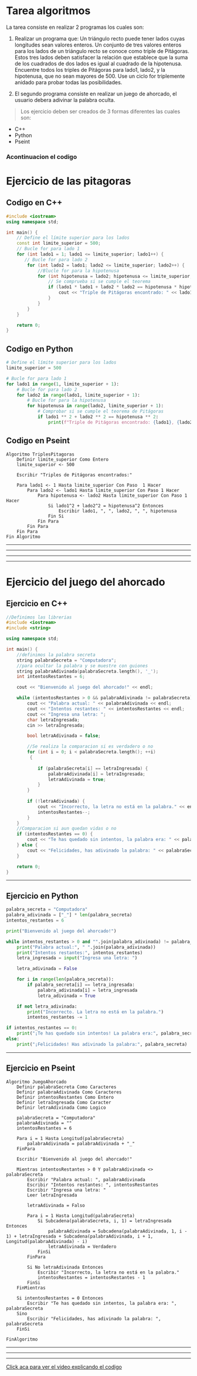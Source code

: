 # Tarea algoritmos
La tarea consiste en realizar 2 programas los cuales son:

1. Realizar un programa que: Un triángulo recto puede tener lados cuyas longitudes sean valores enteros. Un conjunto de tres valores enteros para los lados de un triángulo recto se conoce como triple de Pitágoras. Estos tres lados deben satisfacer la relación que establece que la suma de los cuadrados de dos lados es igual al cuadrado de la hipotenusa. Encuentre todos los triples de Pitágoras para lado1, lado2, y la hipotenusa, que no sean mayores de 500. Use un ciclo for triplemente anidado para probar todas las posibilidades. 

2. El segundo programa consiste en realizar un juego de ahorcado, el usuario debera adivinar la palabra oculta.

>Los ejercicio deben ser creados de 3 formas diferentes las cuales son:
* C++
* Python
* Pseint

### Acontinuacion el codigo 

# Ejercicio de las pitagoras
## Codigo en C++
```c++
#include <iostream>
using namespace std;

int main() {
    // Define el límite superior para los lados
    const int limite_superior = 500;
    // Bucle for para lado 1
    for (int lado1 = 1; lado1 <= limite_superior; lado1++) {
       // Bucle for para lado 2
        for (int lado2 = lado1; lado2 <= limite_superior; lado2++) {
            //Blucle for para la hipotenusa
            for (int hipotenusa = lado2; hipotenusa <= limite_superior; hipotenusa++) {
                // Se comprueba si se cumple el teorema
                if (lado1 * lado1 + lado2 * lado2 == hipotenusa * hipotenusa) {
                    cout << "Triple de Pitágoras encontrado: " << lado1 << ", " << lado2 << ", " << hipotenusa << endl;
                }
            }
        }
    }

    return 0;
}
```
## Codigo en Python
```py
# Define el límite superior para los lados
limite_superior = 500

# Bucle for para lado 1
for lado1 in range(1, limite_superior + 1):
    # Bucle for para lado 2
    for lado2 in range(lado1, limite_superior + 1):
        # Bucle for para la hipotenusa
        for hipotenusa in range(lado2, limite_superior + 1):
            # Comprobar si se cumple el teorema de Pitágoras
            if lado1 ** 2 + lado2 ** 2 == hipotenusa ** 2:
                print(f"Triple de Pitágoras encontrado: {lado1}, {lado2}, {hipotenusa}")

```
## Codigo en Pseint
```
Algoritmo TriplesPitagoras
    Definir limite_superior Como Entero
    limite_superior <- 500
    
    Escribir "Triples de Pitágoras encontrados:"
    
    Para lado1 <- 1 Hasta limite_superior Con Paso  1 Hacer
        Para lado2 <- lado1 Hasta limite_superior Con Paso 1 Hacer
            Para hipotenusa <- lado2 Hasta limite_superior Con Paso 1 Hacer
                Si lado1^2 + lado2^2 = hipotenusa^2 Entonces
                    Escribir lado1, ", ", lado2, ", ", hipotenusa
                Fin Si
            Fin Para
        Fin Para
    Fin Para
Fin Algoritmo

```
---
---
---
---
# Ejercicio del juego del ahorcado
## Ejercicio en C++
```c++
//Definimos las librerias
#include <iostream>
#include <string>

using namespace std;

int main() {
    //definimos la palabra secreta
    string palabraSecreta = "Computadora";
    //para ocultar la palabra y se muestre con guiones
    string palabraAdivinada(palabraSecreta.length(), '_');
    int intentosRestantes = 6;

    cout << "Bienvenido al juego del ahorcado!" << endl;

    while (intentosRestantes > 0 && palabraAdivinada != palabraSecreta) {
        cout << "Palabra actual: " << palabraAdivinada << endl;
        cout << "Intentos restantes: " << intentosRestantes << endl;
        cout << "Ingresa una letra: ";
        char letraIngresada;
        cin >> letraIngresada;

        bool letraAdivinada = false;

        //Se realiza la comparacion si es verdadero o no
        for (int i = 0; i < palabraSecreta.length(); ++i)
         {
            
            if (palabraSecreta[i] == letraIngresada) {
                palabraAdivinada[i] = letraIngresada;
                letraAdivinada = true;
            }
        }
        
        if (!letraAdivinada) {
            cout << "Incorrecto, la letra no está en la palabra." << endl;
            intentosRestantes--;
        }
    }
    //Comparacion si aun quedan vidas o no
    if (intentosRestantes == 0) {
        cout << "Te has quedado sin intentos, la palabra era: " << palabraSecreta << endl;
    } else {
        cout << "Felicidades, has adivinado la palabra: " << palabraSecreta << endl;
    }

    return 0;
}

```
---
## Ejercicio en Python
```py
palabra_secreta = "Computadora"
palabra_adivinada = ["_"] * len(palabra_secreta)
intentos_restantes = 6

print("Bienvenido al juego del ahorcado!")

while intentos_restantes > 0 and "".join(palabra_adivinada) != palabra_secreta:
    print("Palabra actual:", " ".join(palabra_adivinada))
    print("Intentos restantes:", intentos_restantes)
    letra_ingresada = input("Ingresa una letra: ")

    letra_adivinada = False

    for i in range(len(palabra_secreta)):
        if palabra_secreta[i] == letra_ingresada:
            palabra_adivinada[i] = letra_ingresada
            letra_adivinada = True

    if not letra_adivinada:
        print("Incorrecto. La letra no está en la palabra.")
        intentos_restantes -= 1

if intentos_restantes == 0:
    print("¡Te has quedado sin intentos! La palabra era:", palabra_secreta)
else:
    print("¡Felicidades! Has adivinado la palabra:", palabra_secreta)

```
---
## Ejercicio en Pseint
```
Algoritmo JuegoAhorcado
    Definir palabraSecreta Como Caracteres
    Definir palabraAdivinada Como Caracteres
    Definir intentosRestantes Como Entero
    Definir letraIngresada Como Caracter
    Definir letraAdivinada Como Logico
	
    palabraSecreta = "Computadora"
    palabraAdivinada = ""
    intentosRestantes = 6
	
    Para i = 1 Hasta Longitud(palabraSecreta)
        palabraAdivinada = palabraAdivinada + "_"
    FinPara
	
    Escribir "Bienvenido al juego del ahorcado!"
	
    Mientras intentosRestantes > 0 Y palabraAdivinada <> palabraSecreta
        Escribir "Palabra actual: ", palabraAdivinada
        Escribir "Intentos restantes: ", intentosRestantes
        Escribir "Ingresa una letra: "
        Leer letraIngresada
		
        letraAdivinada = Falso
		
        Para i = 1 Hasta Longitud(palabraSecreta)
            Si Subcadena(palabraSecreta, i, 1) = letraIngresada Entonces
                palabraAdivinada = Subcadena(palabraAdivinada, 1, i - 1) + letraIngresada + Subcadena(palabraAdivinada, i + 1, Longitud(palabraAdivinada) - i)
                letraAdivinada = Verdadero
            FinSi
        FinPara
		
        Si No letraAdivinada Entonces
            Escribir "Incorrecto, la letra no está en la palabra."
            intentosRestantes = intentosRestantes - 1
        FinSi
    FinMientras
	
    Si intentosRestantes = 0 Entonces
        Escribir "Te has quedado sin intentos, la palabra era: ", palabraSecreta
    Sino
        Escribir "Felicidades, has adivinado la palabra: ", palabraSecreta
    FinSi
	
FinAlgoritmo

```
---
---
---
[Click aca para ver el video explicando el codigo ](https://youtu.be/rKGdzoeIjJQ)
